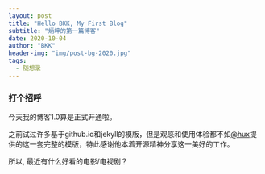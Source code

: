 ```yaml
---
layout: post
title: "Hello BKK, My First Blog"
subtitle: "炳坤的第一篇博客"
date: 2020-10-04
author: "BKK"
header-img: "img/post-bg-2020.jpg"
tags:
  - 随想录
---
```


### 打个招呼
今天我的博客1.0算是正式开通啦。

之前试过许多基于github.io和jekyll的模版，但是观感和使用体验都不如[@hux]((http://huxpro.github.io))提供的这一套完整的模版，特此感谢他本着开源精神分享这一美好的工作。

所以, 最近有什么好看的电影/电视剧？